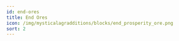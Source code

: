 ```yaml
---
id: end-ores
title: End Ores
icon: /img/mysticalagradditions/blocks/end_prosperity_ore.png
sort: 2
---
```


